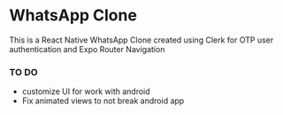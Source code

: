 # WhatsApp Clone
This is a React Native WhatsApp Clone created using Clerk for OTP user authentication and Expo Router Navigation


### TO DO
- customize UI for work with android
- Fix animated views to not break android app



